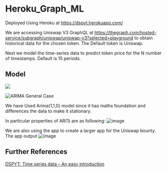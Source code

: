 # Heroku_Graph_ML

Deployed Using Heroku at https://dspyt.herokuapp.com/

We are accessing Uniswap V3 GraphQL at https://thegraph.com/hosted-service/subgraph/uniswap/uniswap-v3?selected=playground to obtain historical data for the chosen token. The Default token is Uniswap.

Next we model the time-series data to predict token price for the N number of timestamps. Default is 15 periods.

## Model

![](https://media.discordapp.net/attachments/920662756779253840/921062122685882368/unknown.png)

![ARIMA General Case](https://user-images.githubusercontent.com/66903336/146431211-f9d1b500-0296-4911-8236-f0fea763f170.png)

We have Used Arima(1,1,0) model since it has maths foundation and differences the data to make it stationary.

In particular properties of AR(1) are as following:
![image](https://user-images.githubusercontent.com/66903336/146432161-72e33d28-88a7-4c9a-b64b-9f02761ca690.png)

We are also using the app to create a larger app for the Uniswap bounty. The app output ![image](https://user-images.githubusercontent.com/66903336/146433297-49d145bc-7aef-4c79-8349-1b2db0b2352a.png)


## Further References

[DSPYT: Time series data – An easy introduction](https://dspyt.com/time-series-data-an-easy-introduction/)
